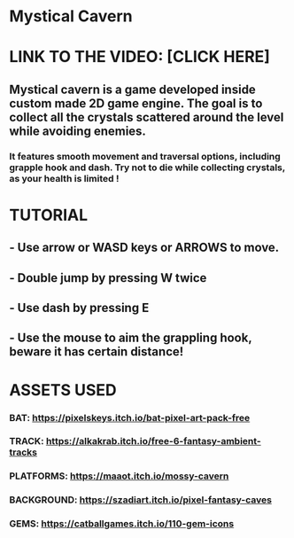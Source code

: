 # Mystical Cavern
# LINK TO THE VIDEO: [CLICK HERE]
## Mystical cavern is a game developed inside custom made 2D game engine. The goal is to collect all the crystals scattered around the level while avoiding enemies.
### It features smooth movement and traversal options, including grapple hook and dash. Try not to die while collecting crystals, as your health is limited !

# TUTORIAL
## - Use arrow or WASD keys or ARROWS to move.
## - Double jump by pressing W twice
## - Use dash by pressing E
## - Use the mouse to aim the grappling hook, beware it has certain distance!

# ASSETS USED
### BAT: https://pixelskeys.itch.io/bat-pixel-art-pack-free
### TRACK: https://alkakrab.itch.io/free-6-fantasy-ambient-tracks
### PLATFORMS: https://maaot.itch.io/mossy-cavern
### BACKGROUND: https://szadiart.itch.io/pixel-fantasy-caves
### GEMS: https://catballgames.itch.io/110-gem-icons


